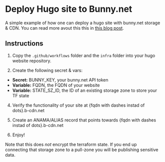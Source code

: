 # Deploy Hugo site to Bunny.net

A simple example of how one can deploy a hugo site with bunny.net storage & CDN. 
You can read more avout this this in [this blog post](https://torbjorn.dev/blog/hugo-on-bunny-net).

## Instructions

1. Copy the `.github/workflows` folder and the `infra` folder into your hugo website repository.

2. Create the following secret & vars:
- **Secret:** BUNNY_KEY, your bunny.net API token
- **Variable:** FQDN, the FQDN of your website
- **Variable:** STATE_SZ_ID, the ID of an existing storage zone to store your TF state

4. Verify the functionality of your site at {fqdn with dashes instad of dots}.b-cdn.net

5. Create an ANAMA/ALIAS record that points towards {fqdn with dashes instad of dots}.b-cdn.net

6. Enjoy!

Note that this does _not_ encrypt the terraform state. 
If you end up connecting that storage zone to a pull-zone you will be publishing sensitive data. 
